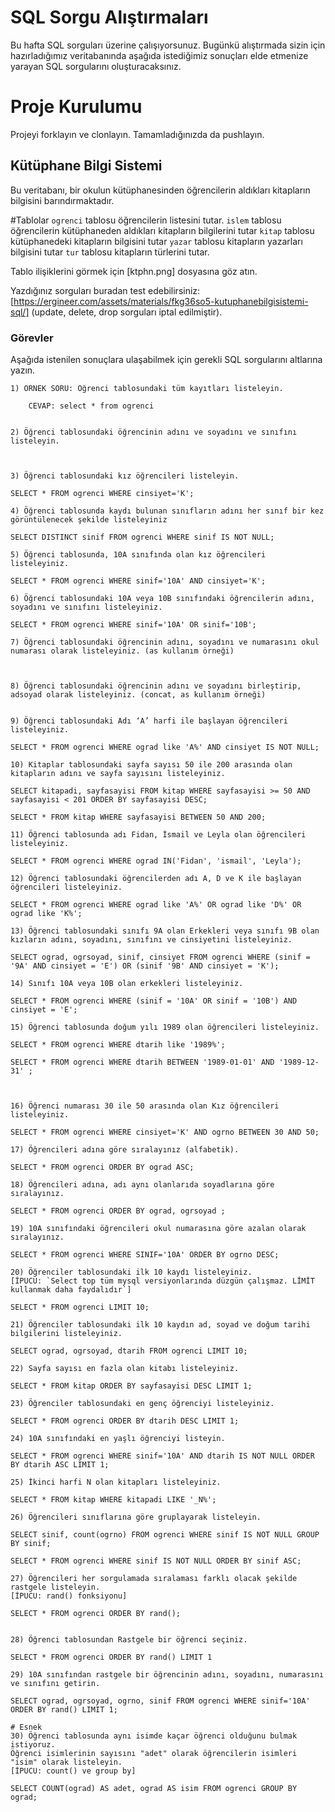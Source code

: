 # SQL Sorgu Alıştırmaları

Bu hafta SQL sorguları üzerine çalışıyorsunuz. Bugünkü alıştırmada sizin için hazırladığımız veritabanında aşağıda istediğimiz sonuçları elde etmenize yarayan SQL sorgularını oluşturacaksınız.

# Proje Kurulumu

Projeyi forklayın ve clonlayın. Tamamladığınızda da pushlayın.

## Kütüphane Bilgi Sistemi

Bu veritabanı, bir okulun kütüphanesinden öğrencilerin aldıkları kitapların bilgisini barındırmaktadır.

#Tablolar
`ogrenci` tablosu öğrencilerin listesini tutar.
`islem` tablosu öğrencilerin kütüphaneden aldıkları kitapların bilgilerini tutar
`kitap` tablosu kütüphanedeki kitapların bilgisini tutar
`yazar` tablosu kitapların yazarları bilgisini tutar
`tur` tablosu kitapların türlerini tutar.

Tablo ilişiklerini görmek için [ktphn.png] dosyasına göz atın.

Yazdığınız sorguları buradan test edebilirsiniz: [https://ergineer.com/assets/materials/fkg36so5-kutuphanebilgisistemi-sql/] (update, delete, drop sorguları iptal edilmiştir).

### Görevler

Aşağıda istenilen sonuçlara ulaşabilmek için gerekli SQL sorgularını altlarına yazın.

    1) ÖRNEK SORU: Öğrenci tablosundaki tüm kayıtları listeleyin.

    	CEVAP: select * from ogrenci


    2) Öğrenci tablosundaki öğrencinin adını ve soyadını ve sınıfını listeleyin.



    3) Öğrenci tablosundaki kız öğrencileri listeleyin.

    SELECT * FROM ogrenci WHERE cinsiyet='K';

    4) Öğrenci tablosunda kaydı bulunan sınıfların adını her sınıf bir kez görüntülenecek şekilde listeleyiniz

    SELECT DISTINCT sinif FROM ogrenci WHERE sinif IS NOT NULL;

    5) Öğrenci tablosunda, 10A sınıfında olan kız öğrencileri listeleyiniz.

    SELECT * FROM ogrenci WHERE sinif='10A' AND cinsiyet='K';

    6) Öğrenci tablosundaki 10A veya 10B sınıfındaki öğrencilerin adını, soyadını ve sınıfını listeleyiniz.

    SELECT * FROM ogrenci WHERE sinif='10A' OR sinif='10B';

    7) Öğrenci tablosundaki öğrencinin adını, soyadını ve numarasını okul numarası olarak listeleyiniz. (as kullanım örneği)



    8) Öğrenci tablosundaki öğrencinin adını ve soyadını birleştirip, adsoyad olarak listeleyiniz. (concat, as kullanım örneği)


    9) Öğrenci tablosundaki Adı ‘A’ harfi ile başlayan öğrencileri listeleyiniz.

    SELECT * FROM ogrenci WHERE ograd like 'A%' AND cinsiyet IS NOT NULL;

    10) Kitaplar tablosundaki sayfa sayısı 50 ile 200 arasında olan kitapların adını ve sayfa sayısını listeleyiniz.

    SELECT kitapadi, sayfasayisi FROM kitap WHERE sayfasayisi >= 50 AND sayfasayisi < 201 ORDER BY sayfasayisi DESC;

    SELECT * FROM kitap WHERE sayfasayisi BETWEEN 50 AND 200;

    11) Öğrenci tablosunda adı Fidan, İsmail ve Leyla olan öğrencileri listeleyiniz.

    SELECT * FROM ogrenci WHERE ograd IN('Fidan', 'ismail', 'Leyla');

    12) Öğrenci tablosundaki öğrencilerden adı A, D ve K ile başlayan öğrencileri listeleyiniz.

    SELECT * FROM ogrenci WHERE ograd like 'A%' OR ograd like 'D%' OR ograd like 'K%';

    13) Öğrenci tablosundaki sınıfı 9A olan Erkekleri veya sınıfı 9B olan kızların adını, soyadını, sınıfını ve cinsiyetini listeleyiniz.

    SELECT ograd, ogrsoyad, sinif, cinsiyet FROM ogrenci WHERE (sinif = '9A' AND cinsiyet = 'E') OR (sinif '9B' AND cinsiyet = 'K');

    14) Sınıfı 10A veya 10B olan erkekleri listeleyiniz.

    SELECT * FROM ogrenci WHERE (sinif = '10A' OR sinif = '10B') AND cinsiyet = 'E';

    15) Öğrenci tablosunda doğum yılı 1989 olan öğrencileri listeleyiniz.

    SELECT * FROM ogrenci WHERE dtarih like '1989%';

    SELECT * FROM ogrenci WHERE dtarih BETWEEN '1989-01-01' AND '1989-12-31' ;



    16) Öğrenci numarası 30 ile 50 arasında olan Kız öğrencileri listeleyiniz.

    SELECT * FROM ogrenci WHERE cinsiyet='K' AND ogrno BETWEEN 30 AND 50;

    17) Öğrencileri adına göre sıralayınız (alfabetik).

    SELECT * FROM ogrenci ORDER BY ograd ASC;

    18) Öğrencileri adına, adı aynı olanlarıda soyadlarına göre sıralayınız.

    SELECT * FROM ogrenci ORDER BY ograd, ogrsoyad ;

    19) 10A sınıfındaki öğrencileri okul numarasına göre azalan olarak sıralayınız.

    SELECT * FROM ogrenci WHERE SINIF='10A' ORDER BY ogrno DESC;

    20) Öğrenciler tablosundaki ilk 10 kaydı listeleyiniz.
    [İPUCU: `Select top tüm mysql versiyonlarında düzgün çalışmaz. LİMİT kullanmak daha faydalıdır`]

    SELECT * FROM ogrenci LIMIT 10;

    21) Öğrenciler tablosundaki ilk 10 kaydın ad, soyad ve doğum tarihi bilgilerini listeleyiniz.

    SELECT ograd, ogrsoyad, dtarih FROM ogrenci LIMIT 10;

    22) Sayfa sayısı en fazla olan kitabı listeleyiniz.

    SELECT * FROM kitap ORDER BY sayfasayisi DESC LIMIT 1;

    23) Öğrenciler tablosundaki en genç öğrenciyi listeleyiniz.

    SELECT * FROM ogrenci ORDER BY dtarih DESC LIMIT 1;

    24) 10A sınıfındaki en yaşlı öğrenciyi listeyin.

    SELECT * FROM ogrenci WHERE sinif='10A' AND dtarih IS NOT NULL ORDER BY dtarih ASC LIMIT 1;

    25) İkinci harfi N olan kitapları listeleyiniz.

    SELECT * FROM kitap WHERE kitapadi LIKE '_N%';

    26) Öğrencileri sınıflarına göre gruplayarak listeleyin.

    SELECT sinif, count(ogrno) FROM ogrenci WHERE sinif IS NOT NULL GROUP BY sinif;

    SELECT * FROM ogrenci WHERE sinif IS NOT NULL ORDER BY sinif ASC;

    27) Öğrencileri her sorgulamada sıralaması farklı olacak şekilde rastgele listeleyin.
    [İPUCU: rand() fonksiyonu]

    SELECT * FROM ogrenci ORDER BY rand();


    28) Öğrenci tablosundan Rastgele bir öğrenci seçiniz.

    SELECT * FROM ogrenci ORDER BY rand() LIMIT 1

    29) 10A sınıfından rastgele bir öğrencinin adını, soyadını, numarasını ve sınıfını getirin.

    SELECT ograd, ogrsoyad, ogrno, sinif FROM ogrenci WHERE sinif='10A' ORDER BY rand() LIMIT 1;

    # Esnek
    30) Öğrenci tablosunda aynı isimde kaçar öğrenci olduğunu bulmak istiyoruz.
    Öğrenci isimlerinin sayısını "adet" olarak öğrencilerin isimleri "isim" olarak listeleyin.
    [İPUCU: count() ve group by]

    SELECT COUNT(ograd) AS adet, ograd AS isim FROM ogrenci GROUP BY ograd;
